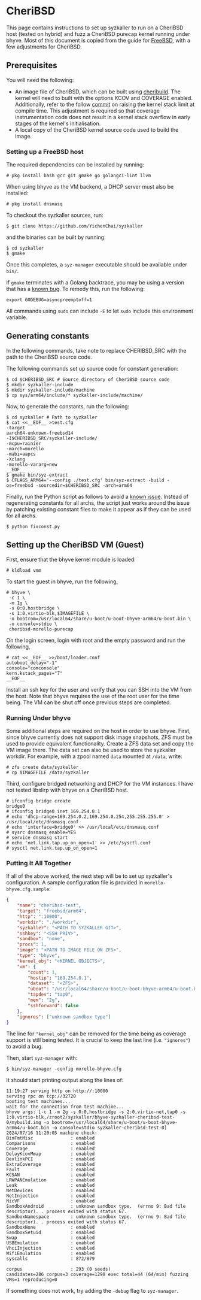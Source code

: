 # CheriBSD

This page contains instructions to set up syzkaller to run on a CheriBSD host (tested on hybrid) and fuzz a CheriBSD purecap kernel running under bhyve. Most of this document is copied from the guide for [FreeBSD](docs/freebsd/README.md), with a few adjustments for CheriBSD.

## Prerequisites

You will need the following:
- An image file of CheriBSD, which can be built using [cheribuild](https://github.com/CTSRD-CHERI/cheribuild/). The kernel will need to built with the options KCOV and COVERAGE enabled. Additionally, refer to the follow [commit](https://github.com/RoundofThree/cheribsd/commit/fc6fe94493979d07ece2d042ab8e100308abef8d) on raising the kernel stack limit at compile time. This adjustment is required so that coverage instrumentation code does not result in a kernel stack overflow in early stages of the kernel's initialisation.
- A local copy of the CheriBSD kernel source code used to build the image.

### Setting up a FreeBSD host

The required dependencies can be installed by running:
```console
# pkg install bash gcc git gmake go golangci-lint llvm
```
When using bhyve as the VM backend, a DHCP server must also be installed:
```console
# pkg install dnsmasq
```
To checkout the syzkaller sources, run:
```console
$ git clone https://github.com/YichenChai/syzkaller
```
and the binaries can be built by running:
```console
$ cd syzkaller
$ gmake
```

Once this completes, a `syz-manager` executable should be available under `bin/`.

If `gmake` terminates with a Golang backtrace, you may be using a version that has a [known bug](https://github.com/CTSRD-CHERI/cheribsd-ports/issues/9). To remedy this, run the following:

```console
export GODEBUG=asyncpreemptoff=1
```

All commands using `sudo` can include `-E` to let `sudo` include this environment variable.

## Generating constants

In the following commands, take note to replace CHERIBSD_SRC with the path to the CheriBSD source code.

The following commands set up source code for constant generation:
```console
$ cd $CHERIBSD_SRC # Source directory of CheriBSD source code
$ mkdir syzkaller-include
$ mkdir syzkaller-include/machine
$ cp sys/arm64/include/* syzkaller-include/machine/
```

Now, to generate the constants, run the following:
```console
$ cd syzkaller # Path to syzkaller
$ cat <<__EOF__ >test.cfg
-target
aarch64-unknown-freebsd14
-I$CHERIBSD_SRC/syzkaller-include/
-mcpu=rainier
-march=morello
-mabi=aapcs
-Xclang
-morello-vararg=new
__EOF__
$ gmake bin/syz-extract
$ CFLAGS_ARM64='--config ./test.cfg' bin/syz-extract -build -os=freebsd -sourcedir=$CHERIBSD_SRC -arch=arm64
```

Finally, run the Python script as follows to avoid a [known issue](https://groups.google.com/g/syzkaller/c/5RZxwRuh6Qg/m/P1wWy6C7BgAJ). Instead of regenerating constants for all archs, the script just works around the issue by patching existing constant files to make it appear as if they can be used for all archs.

```console
$ python fixconst.py
```

## Setting up the CheriBSD VM (Guest)

First, ensure that the bhyve kernel module is loaded:
```console
# kldload vmm
```

To start the guest in bhyve, run the following,
```console
# bhyve \
 -c 1 \                                                                                              
 -m 1g \                                                                                             
 -s 0:0,hostbridge \                                                                                 
 -s 1:0,virtio-blk,$IMAGEFILE \                                                   
 -o bootrom=/usr/local64/share/u-boot/u-boot-bhyve-arm64/u-boot.bin \                                
 -o console=stdio \                                                                                  
 cheribsd-morello-purecap
```

On the login screen, login with root and the empty password and run the following,

```console
# cat <<__EOF__ >>/boot/loader.conf
autoboot_delay="-1"
console="comconsole"
kern.kstack_pages="7"
__EOF__
```

Install an ssh key for the user and verify that you can SSH into the VM from the host.  Note that bhyve requires the use of the root user for the time being. The VM can be shut off once previous steps are completed.

### Running Under bhyve

Some additional steps are required on the host in order to use bhyve.  First, since bhyve currently does not support disk image snapshots, ZFS must be used to provide equivalent functionality.  Create a ZFS data set and copy the VM image there.  The data set can also be used to store the syzkaller workdir.  For example, with a zpool named `data` mounted at `/data`, write:
```console
# zfs create data/syzkaller
# cp $IMAGEFILE /data/syzkaller
```
Third, configure bridged networking and DHCP for the VM instances.  I have not tested libslirp with bhyve on a CheriBSD host.

```console
# ifconfig bridge create
bridge0
# ifconfig bridge0 inet 169.254.0.1
# echo 'dhcp-range=169.254.0.2,169.254.0.254,255.255.255.0' > /usr/local/etc/dnsmasq.conf
# echo 'interface=bridge0' >> /usr/local/etc/dnsmasq.conf
# sysrc dnsmasq_enable=YES
# service dnsmasq start
# echo 'net.link.tap.up_on_open=1' >> /etc/sysctl.conf
# sysctl net.link.tap.up_on_open=1
```

### Putting It All Together

If all of the above worked, the next step will be to set up syzkaller's configuration. A sample configuration file is provided in `morello-bhyve.cfg.sample`:

```json
{
	"name": "cheribsd-test",
	"target": "freebsd/arm64",
	"http": ":10000",
	"workdir": "./workdir",
	"syzkaller": "<PATH TO SYZKALLER GIT>",
	"sshkey": "<SSH PRIV>",
	"sandbox": "none",
	"procs": 1,
	"image": "<PATH TO IMAGE FILE ON ZFS>",
	"type": "bhyve",
	"kernel_obj": "<KERNEL OBJECTS>",
	"vm": {
		"count": 1,
		"hostip": "169.254.0.1",
		"dataset": "<ZFS>",
		"uboot": "/usr/local64/share/u-boot/u-boot-bhyve-arm64/u-boot.bin",
		"tapdev": "tap0",
		"mem": "2g",
		"sshforward": false
	},
	"ignores": ["unknown sandbox type"]
}
```

The line for `"kernel_obj"` can be removed for the time being as coverage support is still being tested. It is crucial to keep the last line (i.e. `"ignores"`) to avoid a bug.

Then, start `syz-manager` with:
```console
$ bin/syz-manager -config morello-bhyve.cfg
```
It should start printing output along the lines of:
```
11:19:27 serving http on http://:10000
serving rpc on tcp://32720
booting test machines...
wait for the connection from test machine...
bhyve args: [-c 1 -m 2g -s 0:0,hostbridge -s 2:0,virtio-net,tap0 -s 1:0,virtio-blk,/zroot2/syzkaller/bhyve-syzkaller-cheribsd-test-0/mybuild.img -o bootrom=/usr/local64/share/u-boot/u-boot-bhyve-arm64/u-boot.bin -o console=stdio syzkaller-cheribsd-test-0]
2024/07/16 11:20:05 machine check:
BinFmtMisc              : enabled
Comparisons             : enabled
Coverage                : enabled
DelayKcovMmap           : enabled
DevlinkPCI              : enabled
ExtraCoverage           : enabled
Fault                   : enabled
KCSAN                   : enabled
LRWPANEmulation         : enabled
Leak                    : enabled
NetDevices              : enabled
NetInjection            : enabled
NicVF                   : enabled
SandboxAndroid          : unknown sandbox type.  (errno 9: Bad file descriptor). . process exited with status 67.
SandboxNamespace        : unknown sandbox type.  (errno 9: Bad file descriptor). . process exited with status 67.
SandboxNone             : enabled
SandboxSetuid           : enabled
Swap                    : enabled
USBEmulation            : enabled
VhciInjection           : enabled
WifiEmulation           : enabled
syscalls                : 872/879

corpus                  : 293 (0 seeds)
candidates=286 corpus=3 coverage=1298 exec total=44 (64/min) fuzzing VMs=1 reproducing=0 
```
If something does not work, try adding the `-debug` flag to `syz-manager`.